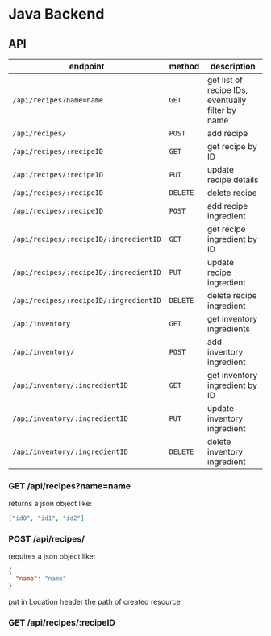 # Java Backend

## API

| endpoint | method | description |
| --- | --- | --- |
| `/api/recipes?name=name` | `GET` | get list of recipe IDs, eventually filter by name |
| `/api/recipes/` | `POST` | add recipe |
| `/api/recipes/:recipeID` | `GET` | get recipe by ID |
| `/api/recipes/:recipeID` | `PUT` | update recipe details |
| `/api/recipes/:recipeID` | `DELETE` | delete recipe |
| `/api/recipes/:recipeID` | `POST` | add recipe ingredient |
| `/api/recipes/:recipeID/:ingredientID` | `GET` | get recipe ingredient by ID |
| `/api/recipes/:recipeID/:ingredientID` | `PUT` | update recipe ingredient |
| `/api/recipes/:recipeID/:ingredientID` | `DELETE` | delete recipe ingredient |
| `/api/inventory` | `GET` | get inventory ingredients |
| `/api/inventory/` | `POST` | add inventory ingredient |
| `/api/inventory/:ingredientID` | `GET` | get inventory ingredient by ID |
| `/api/inventory/:ingredientID` | `PUT` | update inventory ingredient |
| `/api/inventory/:ingredientID` | `DELETE` | delete inventory ingredient |

### GET /api/recipes?name=name

returns a json object like:

```json
["id0", "id1", "id2"]
```

### POST /api/recipes/

requires a json object like:

```json
{
  "name": "name"
}
```

put in Location header the path of created resource

### GET /api/recipes/:recipeID
